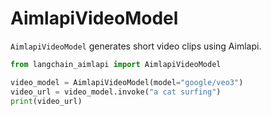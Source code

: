 # AimlapiVideoModel

`AimlapiVideoModel` generates short video clips using Aimlapi.

```python
from langchain_aimlapi import AimlapiVideoModel

video_model = AimlapiVideoModel(model="google/veo3")
video_url = video_model.invoke("a cat surfing")
print(video_url)
```
